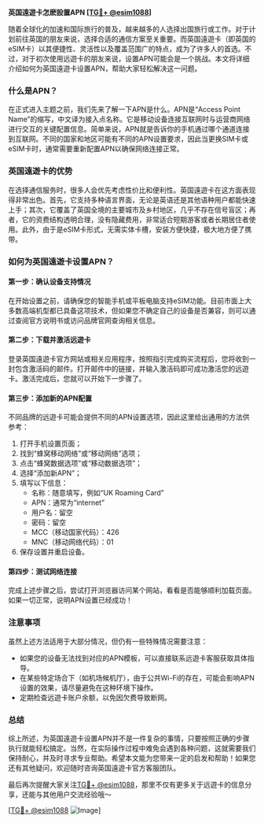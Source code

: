 **英国遠遊卡怎麽設置APN [[TG💪+ @esim1088](https://t.me/s/esim1088)]**

随着全球化的加速和国际旅行的普及，越来越多的人选择出国旅行或工作。对于计划前往英国的朋友来说，选择合适的通信方案至关重要。而英国遠遊卡（即英国的eSIM卡）以其便捷性、灵活性以及覆盖范围广的特点，成为了许多人的首选。不过，对于初次使用远遊卡的朋友来说，设置APN可能会是一个挑战。本文将详细介绍如何为英国遠遊卡设置APN，帮助大家轻松解决这一问题。

### 什么是APN？

在正式进入主题之前，我们先来了解一下APN是什么。APN是“Access Point Name”的缩写，中文译为接入点名称。它是移动设备连接互联网时与运营商网络进行交互的关键配置信息。简单来说，APN就是告诉你的手机通过哪个通道连接到互联网。不同的国家和地区可能有不同的APN设置要求，因此当更换SIM卡或eSIM卡时，通常需要重新配置APN以确保网络连接正常。

### 英国遠遊卡的优势

在选择通信服务时，很多人会优先考虑性价比和便利性。英国遠遊卡在这方面表现得非常出色。首先，它支持多种语言界面，无论是英语还是其他语种用户都能快速上手；其次，它覆盖了英国全境的主要城市及乡村地区，几乎不存在信号盲区；再者，它的资费结构透明合理，没有隐藏费用，非常适合短期游客或者长期居住者使用。此外，由于是eSIM卡形式，无需实体卡槽，安装方便快捷，极大地方便了携带。

### 如何为英国遠遊卡设置APN？

#### 第一步：确认设备支持情况
在开始设置之前，请确保您的智能手机或平板电脑支持eSIM功能。目前市面上大多数高端机型都已具备这项技术，但如果您不确定自己的设备是否兼容，则可以通过查阅官方说明书或访问品牌官网查询相关信息。

#### 第二步：下载并激活远遊卡
登录英国遠遊卡官方网站或相关应用程序，按照指引完成购买流程后，您将收到一封包含激活码的邮件。打开邮件中的链接，并输入激活码即可成功激活您的远遊卡。激活完成后，您就可以开始下一步骤了。

#### 第三步：添加新的APN配置
不同品牌的远遊卡可能会提供不同的APN设置选项，因此这里给出通用的方法供参考：
1. 打开手机设置页面；
2. 找到“蜂窝移动网络”或“移动网络”选项；
3. 点击“蜂窝数据选项”或“移动数据选项”；
4. 选择“添加新APN”；
5. 填写以下信息：
   - 名称：随意填写，例如“UK Roaming Card”
   - APN：通常为“internet”
   - 用户名：留空
   - 密码：留空
   - MCC（移动国家代码）：426
   - MNC（移动网络代码）：01
6. 保存设置并重启设备。

#### 第四步：测试网络连接
完成上述步骤之后，尝试打开浏览器访问某个网站，看看是否能够顺利加载页面。如果一切正常，说明APN设置已经成功！

### 注意事项

虽然上述方法适用于大部分情况，但仍有一些特殊情况需要注意：
- 如果您的设备无法找到对应的APN模板，可以直接联系远遊卡客服获取具体指导。
- 在某些特定场合下（如机场候机厅），由于公共Wi-Fi的存在，可能会影响APN设置的效果，请尽量避免在这种环境下操作。
- 定期检查远遊卡账户余额，以免因欠费导致断网。

### 总结

综上所述，为英国遠遊卡设置APN并不是一件复杂的事情，只要按照正确的步骤执行就能轻松搞定。当然，在实际操作过程中难免会遇到各种问题，这就需要我们保持耐心，并及时寻求专业帮助。希望本文能为您带来一定的启发和帮助！如果您还有其他疑问，欢迎随时咨询英国遠遊卡官方客服团队。

最后再次提醒大家关注[TG💪+ @esim1088](https://t.me/s/esim1088)，那里不仅有更多关于远遊卡的信息分享，还能与其他用户交流经验哦～ 

[[TG💪+ @esim1088](https://t.me/s/esim1088) ![Image](https://i.postimg.cc/4NQfJmqS/Snipaste-2025-05-13-00-14-12.png)]